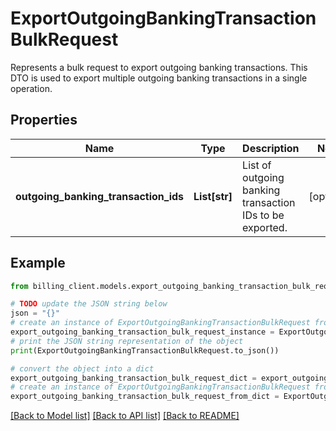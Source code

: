 # ExportOutgoingBankingTransactionBulkRequest

Represents a bulk request to export outgoing banking transactions.  This DTO is used to export multiple outgoing banking transactions in a single operation.

## Properties

Name | Type | Description | Notes
------------ | ------------- | ------------- | -------------
**outgoing_banking_transaction_ids** | **List[str]** | List of outgoing banking transaction IDs to be exported. | [optional] 

## Example

```python
from billing_client.models.export_outgoing_banking_transaction_bulk_request import ExportOutgoingBankingTransactionBulkRequest

# TODO update the JSON string below
json = "{}"
# create an instance of ExportOutgoingBankingTransactionBulkRequest from a JSON string
export_outgoing_banking_transaction_bulk_request_instance = ExportOutgoingBankingTransactionBulkRequest.from_json(json)
# print the JSON string representation of the object
print(ExportOutgoingBankingTransactionBulkRequest.to_json())

# convert the object into a dict
export_outgoing_banking_transaction_bulk_request_dict = export_outgoing_banking_transaction_bulk_request_instance.to_dict()
# create an instance of ExportOutgoingBankingTransactionBulkRequest from a dict
export_outgoing_banking_transaction_bulk_request_from_dict = ExportOutgoingBankingTransactionBulkRequest.from_dict(export_outgoing_banking_transaction_bulk_request_dict)
```
[[Back to Model list]](../README.md#documentation-for-models) [[Back to API list]](../README.md#documentation-for-api-endpoints) [[Back to README]](../README.md)


